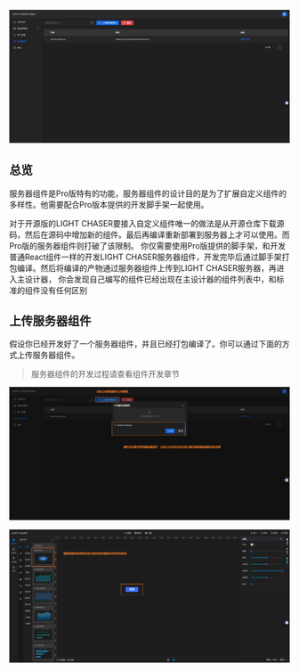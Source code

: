 ![服务器组件.png](服务器组件.png)

## 总览

服务器组件是Pro版特有的功能，服务器组件的设计目的是为了扩展自定义组件的多样性。他需要配合Pro版本提供的开发脚手架一起使用。

对于开源版的LIGHT CHASER要接入自定义组件唯一的做法是从开源仓库下载源码，然后在源码中增加新的组件。最后再编译重新部署到服务器上才可以使用。而Pro版的服务器组件则打破了该限制。
你仅需要使用Pro版提供的脚手架，和开发普通React组件一样的开发LIGHT CHASER服务器组件，开发完毕后通过脚手架打包编译。然后将编译的产物通过服务器组件上传到LIGHT
CHASER服务器，再进入主设计器， 你会发现自己编写的组件已经出现在主设计器的组件列表中，和标准的组件没有任何区别

## 上传服务器组件

假设你已经开发好了一个服务器组件，并且已经打包编译了。你可以通过下面的方式上传服务器组件。

> 服务器组件的开发过程请查看组件开发章节

![上传服务器组件.png](上传服务器组件.png)

![服务器组件效果.png](服务器组件效果.png)